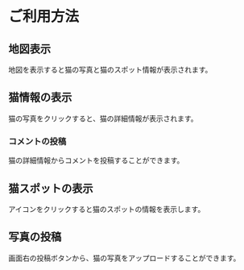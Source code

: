 # ご利用方法

## 地図表示
地図を表示すると猫の写真と猫のスポット情報が表示されます。

## 猫情報の表示
猫の写真をクリックすると、猫の詳細情報が表示されます。

### コメントの投稿
猫の詳細情報からコメントを投稿することができます。

## 猫スポットの表示
アイコンをクリックすると猫のスポットの情報を表示します。

## 写真の投稿
画面右の投稿ボタンから、猫の写真をアップロードすることができます。

